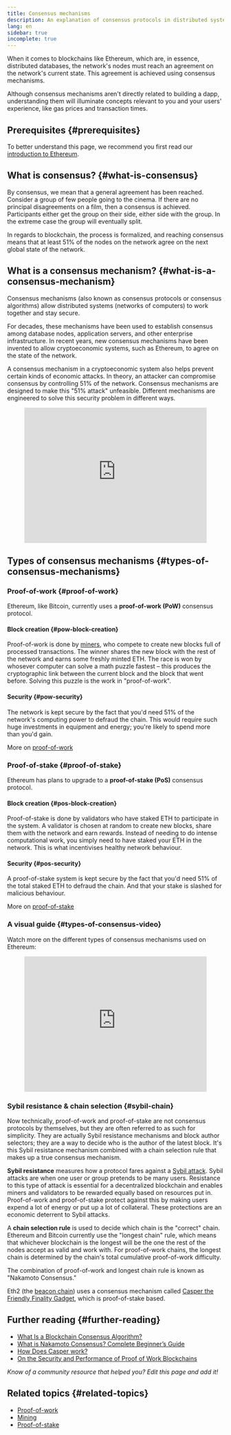 ```yaml
---
title: Consensus mechanisms
description: An explanation of consensus protocols in distributed systems and the role they play in Ethereum.
lang: en
sidebar: true
incomplete: true
---
```


When it comes to blockchains like Ethereum, which are, in essence, distributed databases, the network's nodes must reach an agreement on the network's current state. This agreement is achieved using consensus mechanisms.

Although consensus mechanisms aren't directly related to building a dapp, understanding them will illuminate concepts relevant to you and your users' experience, like gas prices and transaction times.

## Prerequisites {#prerequisites}

To better understand this page, we recommend you first read our [introduction to Ethereum](/developers/docs/intro-to-ethereum/).

## What is consensus? {#what-is-consensus}

By consensus, we mean that a general agreement has been reached. Consider a group of few people going to the cinema. If there are no principal disagreements on a film, then a consensus is achieved. Participants either get the group on their side, either side with the group. In the extreme case the group will eventually split.

In regards to blockchain, the process is formalized, and reaching consensus means that at least 51% of the nodes on the network agree on the next global state of the network.

## What is a consensus mechanism? {#what-is-a-consensus-mechanism}

Consensus mechanisms (also known as consensus protocols or consensus algorithms) allow distributed systems (networks of computers) to work together and stay secure.

For decades, these mechanisms have been used to establish consensus among database nodes, application servers, and other enterprise infrastructure. In recent years, new consensus mechanisms have been invented to allow cryptoeconomic systems, such as Ethereum, to agree on the state of the network.

A consensus mechanism in a cryptoeconomic system also helps prevent certain kinds of economic attacks. In theory, an attacker can compromise consensus by controlling 51% of the network. Consensus mechanisms are designed to make this "51% attack" unfeasible. Different mechanisms are engineered to solve this security problem in different ways.

<figure>
  <iframe width="100%" height="315" src="https://www.youtube.com/embed/dylgwcPH4EA" frameborder="0" allow="accelerometer; autoplay; clipboard-write; encrypted-media; gyroscope; picture-in-picture" allowfullscreen></iframe>
</figure>

## Types of consensus mechanisms {#types-of-consensus-mechanisms}

### Proof-of-work {#proof-of-work}

Ethereum, like Bitcoin, currently uses a **proof-of-work (PoW)** consensus protocol.

#### Block creation {#pow-block-creation}

Proof-of-work is done by [miners](/developers/docs/consensus-mechanisms/pow/mining/), who compete to create new blocks full of processed transactions. The winner shares the new block with the rest of the network and earns some freshly minted ETH. The race is won by whosever computer can solve a math puzzle fastest – this produces the cryptographic link between the current block and the block that went before. Solving this puzzle is the work in "proof-of-work".

#### Security {#pow-security}

The network is kept secure by the fact that you'd need 51% of the network's computing power to defraud the chain. This would require such huge investments in equipment and energy; you're likely to spend more than you'd gain.

More on [proof-of-work](/developers/docs/consensus-mechanisms/pow/)

### Proof-of-stake {#proof-of-stake}

Ethereum has plans to upgrade to a **proof-of-stake (PoS)** consensus protocol.

#### Block creation {#pos-block-creation}

Proof-of-stake is done by validators who have staked ETH to participate in the system. A validator is chosen at random to create new blocks, share them with the network and earn rewards. Instead of needing to do intense computational work, you simply need to have staked your ETH in the network. This is what incentivises healthy network behaviour.

#### Security {#pos-security}

A proof-of-stake system is kept secure by the fact that you'd need 51% of the total staked ETH to defraud the chain. And that your stake is slashed for malicious behaviour.

More on [proof-of-stake](/developers/docs/consensus-mechanisms/pos/)

### A visual guide {#types-of-consensus-video}

Watch more on the different types of consensus mechanisms used on Ethereum:

<figure>
  <iframe width="100%" height="315" src="https://www.youtube.com/embed/ojxfbN78WFQ" frameborder="0" allow="accelerometer; autoplay; clipboard-write; encrypted-media; gyroscope; picture-in-picture" allowfullscreen></iframe>
</figure>

### Sybil resistance & chain selection {#sybil-chain}

Now technically, proof-of-work and proof-of-stake are not consensus protocols by themselves, but they are often referred to as such for simplicity. They are actually Sybil resistance mechanisms and block author selectors; they are a way to decide who is the author of the latest block. It's this Sybil resistance mechanism combined with a chain selection rule that makes up a true consensus mechanism.

**Sybil resistance** measures how a protocol fares against a [Sybil attack](https://wikipedia.org/wiki/Sybil_attack). Sybil attacks are when one user or group pretends to be many users. Resistance to this type of attack is essential for a decentralized blockchain and enables miners and validators to be rewarded equally based on resources put in. Proof-of-work and proof-of-stake protect against this by making users expend a lot of energy or put up a lot of collateral. These protections are an economic deterrent to Sybil attacks.

A **chain selection rule** is used to decide which chain is the "correct" chain. Ethereum and Bitcoin currently use the "longest chain" rule, which means that whichever blockchain is the longest will be the one the rest of the nodes accept as valid and work with. For proof-of-work chains, the longest chain is determined by the chain's total cumulative proof-of-work difficulty.

The combination of proof-of-work and longest chain rule is known as "Nakamoto Consensus."

Eth2 (the [beacon chain](/eth2/beacon-chain/)) uses a consensus mechanism called [Casper the Friendly Finality Gadget](https://arxiv.org/abs/1710.09437), which is proof-of-stake based.

## Further reading {#further-reading}

- [What Is a Blockchain Consensus Algorithm?](https://academy.binance.com/en/articles/what-is-a-blockchain-consensus-algorithm)
- [What is Nakamoto Consensus? Complete Beginner’s Guide](https://blockonomi.com/nakamoto-consensus/)
- [How Does Casper work?](https://medium.com/unitychain/intro-to-casper-ffg-9ed944d98b2d)
- [On the Security and Performance of Proof of Work Blockchains](https://eprint.iacr.org/2016/555.pdf)

_Know of a community resource that helped you? Edit this page and add it!_

## Related topics {#related-topics}

- [Proof-of-work](/developers/docs/consensus-mechanisms/pow/)
- [Mining](/developers/docs/consensus-mechanisms/pow/mining/)
- [Proof-of-stake](/developers/docs/consensus-mechanisms/pos/)
